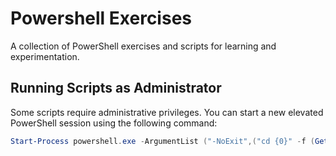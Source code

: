 
# Powershell Exercises

A collection of PowerShell exercises and scripts for learning and experimentation.

## Running Scripts as Administrator

Some scripts require administrative privileges. You can start a new elevated PowerShell session using the following command:


```ps1
Start-Process powershell.exe -ArgumentList ("-NoExit",("cd {0}" -f (Get-Location).path)) -Verb RunAs
```